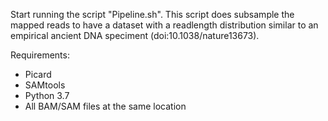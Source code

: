 Start running the script "Pipeline.sh". This script does subsample the mapped reads to have a dataset with a readlength distribution similar to an empirical ancient DNA speciment (doi:10.1038/nature13673).

Requirements:
  - Picard
  - SAMtools
  - Python 3.7
  - All BAM/SAM files at the same location
